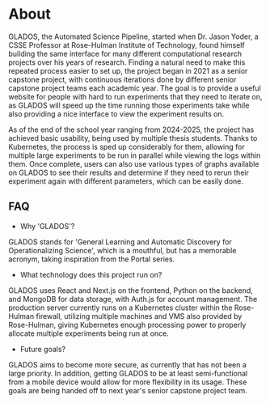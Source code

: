 # About

GLADOS, the Automated Science Pipeline, started when Dr. Jason Yoder, a CSSE Professor at Rose-Hulman Institute of Technology, found himself building the same interface for many different computational research projects over his years of research. Finding a natural need to make this repeated process easier to set up, the project began in 2021 as a senior capstone project, with continuous iterations done by different senior capstone project teams each academic year. The goal is to provide a useful website for people with hard to run experiments that they need to iterate on, as GLADOS will speed up the time running those experiments take while also providing a nice interface to view the experiment results on.

As of the end of the school year ranging from 2024-2025, the project has achieved basic usability, being used by multiple thesis students. Thanks to Kubernetes, the process is sped up considerably for them, allowing for multiple large experiments to be run in parallel while viewing the logs within them. Once complete, users can also use various types of graphs available on GLADOS to see their results and determine if they need to rerun their experiment again with different parameters, which can be easily done.

## FAQ

* Why 'GLADOS'?

GLADOS stands for 'General Learning and Automatic Discovery for Operationalizing Science', which is a mouthful, but has a memorable acronym, taking inspiration from the Portal series.

* What technology does this project run on?

GLADOS uses React and Next.js on the frontend, Python on the backend, and MongoDB for data storage, with Auth.js for account management. The production server currently runs on a Kubernetes cluster within the Rose-Hulman firewall, utilizing multiple machines and VMS also provided by Rose-Hulman, giving Kubernetes enough processing power to properly allocate multiple experiments being run at once.

* Future goals?

GLADOS aims to become more secure, as currently that has not been a large priority. In addition, getting GLADOS to be at least semi-functional from a mobile device would allow for more flexibility in its usage. These goals are being handed off to next year's senior capstone project team.
